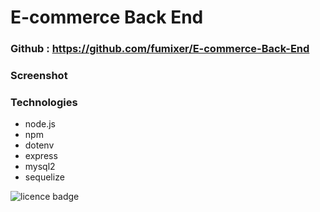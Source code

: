 # E-commerce Back End

### Github : https://github.com/fumixer/E-commerce-Back-End

### 



###


### Screenshot


### Technologies
* node.js
* npm
* dotenv
* express
* mysql2
* sequelize

![licence badge](https://img.shields.io/badge/license-MIT-orange.png)




